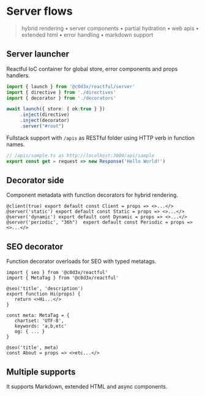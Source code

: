 <script src='../js/index.js'></script>
<style>@import url(../css/index.css);</style> 
<style>@import url(serving.css);</style> 

# Server flows

> hybrid rendering • server components • partial hydration • web apis • extended html • error handling • markdown support


## Server launcher

Reactful IoC container for <a onclick='goto("review/reactive.html#global-store")'>global store</a>, <a onclick='goto("review/injection.html#error-components")'>error components</a> and <a onclick='goto("review/directive.html#props-directives")'>props handlers</a>.

```ts
import { launch } from '@c0d3x/reactful/server'
import { directive } from './directives'
import { decorator } from './decorators'

await launch({ store: { ok:true } })
     .inject(directive)
     .inject(decorator)
     .server("#root")
```

Fullstack support with `/apis` as <a onclick='goto("review/rendering.html#restful-apis-folder")'>RESTful</a> folder using HTTP verb in function names. 

```ts
// /apis/sample.ts as http://localhost:3000/api/sample
export const get = request => new Response('Hello World!')
```

## Decorator side

Component metadata with <a onclick='goto("review/decorator.html")'>function decorators</a> for <a onclick='goto("review/hybriding.html")'>hybrid rendering</a>.

```tsx
@client(true) export default const Client = props => <>...</>
@server('static') export default const Static = props => <>...</>
@server('dynamic') export default cont Dynamic = props => <>...</>
@server('periodic', "36h")  export default const Periodic = props => <>...</>
```

## SEO decorator

Function decorator overloads for SEO with typed metatags.

<aside cols='2'>

```tsx
import { seo } from '@c0d3x/reactful'
import { MetaTag } from '@c0d3x/reactful'

@seo('title', 'description') 
export function Hi(props) {
   return <>Hi...</>
}
```

```tsx
const meta: MetaTag = { 
   chartset: 'UTF-8', 
   keywords: 'a,b,etc' 
   og: { ... }
}

@seo('title', meta) 
const About = props => <>etc...</> 
```

</aside>

## Multiple supports

It supports <a onclick='goto("review/multiple.html#markdown-support")'>Markdown</a>, <a onclick='goto("review/multiple.html#extended-html")'>extended HTML</a> and <a onclick='goto("review/multiple.html#async-components")'>async components</a>.

